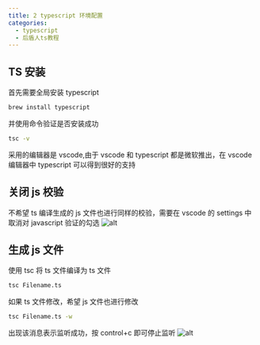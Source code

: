 ```yaml
---
title: 2 typescript 环境配置
categories:
  - typescript
  - 后盾人ts教程
---
```


## TS 安装

首先需要全局安装 typescript

```Bash
brew install typescript
```

并使用命令验证是否安装成功

```Bash
tsc -v
```

采用的编辑器是 vscode,由于 vscode 和 typescript 都是微软推出，在 vscode 编辑器中 typescript 可以得到很好的支持

## 关闭 js 校验

不希望 ts 编译生成的 js 文件也进行同样的校验，需要在 vscode 的 settings 中取消对 javascript 验证的勾选
![alt](https://mikes.oss-cn-beijing.aliyuncs.com/uPic/Visi9o.png)

## 生成 js 文件

使用 tsc 将 ts 文件编译为 ts 文件

```Bash
tsc Filename.ts
```

如果 ts 文件修改，希望 js 文件也进行修改

```Bash
tsc Filename.ts -w
```

出现该消息表示监听成功，按 control+c 即可停止监听
![alt](https://mikes.oss-cn-beijing.aliyuncs.com/uPic/zVwVpy.png)
